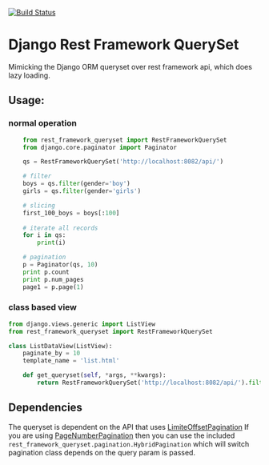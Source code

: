 [![Build Status](https://travis-ci.org/variable/django-rest-framework-queryset.svg?branch=master)](https://travis-ci.org/variable/django-rest-framework-queryset)
# Django Rest Framework QuerySet
Mimicking the Django ORM queryset over rest framework api, which does lazy loading.

## Usage:

### normal operation
```python
    from rest_framework_queryset import RestFrameworkQuerySet
    from django.core.paginator import Paginator

    qs = RestFrameworkQuerySet('http://localhost:8082/api/')

    # filter
    boys = qs.filter(gender='boy')
    girls = qs.filter(gender='girls')

    # slicing
    first_100_boys = boys[:100]
    
    # iterate all records
    for i in qs:
        print(i)

    # pagination
    p = Paginator(qs, 10)
    print p.count
    print p.num_pages
    page1 = p.page(1)
```

### class based view
```python
from django.views.generic import ListView
from rest_framework_queryset import RestFrameworkQuerySet

class ListDataView(ListView):
    paginate_by = 10
    template_name = 'list.html'

    def get_queryset(self, *args, **kwargs):
        return RestFrameworkQuerySet('http://localhost:8082/api/').filter(**self.request.GET.dict())
```

## Dependencies
The queryset is dependent on the API that uses [LimiteOffsetPagination](http://www.django-rest-framework.org/api-guide/pagination/#limitoffsetpagination)
If you are using [PageNumberPagination](http://www.django-rest-framework.org/api-guide/pagination/#pagenumberpagination) then you can use the included `rest_framework_queryset.pagination.HybridPagination` which will switch pagination class depends on the query param is passed.
